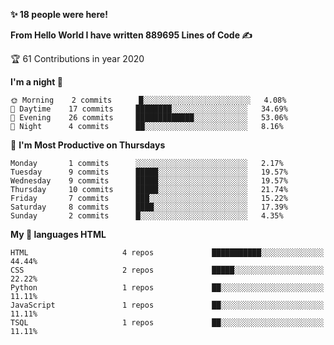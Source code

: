 <!--START_SECTION_PROFILE_VIEWS:readme-info-->
**✨ 18 people were here!**


<!--END_SECTION_PROFILE_VIEWS:readme-info-->
<!--START_SECTION_LINES_OF_CODE:readme-info-->
**From Hello World I have written 889695 Lines of Code ✍️**


<!--END_SECTION_LINES_OF_CODE:readme-info-->
<!--START_CONTRIBUTIONS:readme-info-->
🏆 61 Contributions in year 2020


<!--END_CONTRIBUTIONS:readme-info-->
<!--START_SECTION_DAILY_COMMIT:readme-info-->
**I'm a night 🦉** 

```text
🌞 Morning    2 commits      █░░░░░░░░░░░░░░░░░░░░░░░░   4.08% 
🌆 Daytime    17 commits     ████████░░░░░░░░░░░░░░░░░   34.69% 
🌃 Evening    26 commits     █████████████░░░░░░░░░░░░   53.06% 
🌙 Night      4 commits      ██░░░░░░░░░░░░░░░░░░░░░░░   8.16%

```

<!--END_SECTION_DAILY_COMMIT:readme-info-->
<!--START_SECTION_WEEKLY_COMMIT:readme-info-->
📅 **I'm Most Productive on Thursdays** 

```text
Monday       1 commits      ░░░░░░░░░░░░░░░░░░░░░░░░░   2.17% 
Tuesday      9 commits      █████░░░░░░░░░░░░░░░░░░░░   19.57% 
Wednesday    9 commits      █████░░░░░░░░░░░░░░░░░░░░   19.57% 
Thursday     10 commits     █████░░░░░░░░░░░░░░░░░░░░   21.74% 
Friday       7 commits      ███░░░░░░░░░░░░░░░░░░░░░░   15.22% 
Saturday     8 commits      ████░░░░░░░░░░░░░░░░░░░░░   17.39% 
Sunday       2 commits      █░░░░░░░░░░░░░░░░░░░░░░░░   4.35%
```

<!--END_SECTION_WEEKLY_COMMIT:readme-info-->
<!--START_SECTION_LANGUAGE:readme-info-->
**My 💖 languages HTML** 

```text
HTML                     4 repos             ███████████░░░░░░░░░░░░░░   44.44% 
CSS                      2 repos             █████░░░░░░░░░░░░░░░░░░░░   22.22% 
Python                   1 repos             ██░░░░░░░░░░░░░░░░░░░░░░░   11.11% 
JavaScript               1 repos             ██░░░░░░░░░░░░░░░░░░░░░░░   11.11% 
TSQL                     1 repos             ██░░░░░░░░░░░░░░░░░░░░░░░   11.11%
```

<!--END_SECTION_LANGUAGE:readme-info-->
